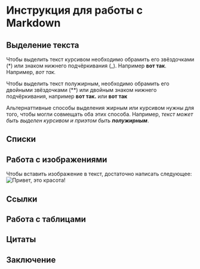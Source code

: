 # Инструкция для работы с Markdown

## Выделение текста


Чтобы выделить текст курсивом необходимо обрамить его звёздочками (*) или знаком нижнего подчёркивания (_). Например __вот так__. Например, *вот так.*

Чтобы выделить текст полужирным, необходимо обрамить его двойными звёздочками (**) или двойным знаком нижнего подчёркивания, например **вот так.** или __вот так__

Альтернаттивные способы выделения жирным или курсивом нужны для того, чтобы могли совмещать оба этих способа. Например, _текст может быть выделен курсивом и приэтом быть **полужирным**_.

## Списки

## Работа с изображениями

Чтобы вставить изображение в текст, достаточно написать следующее:
![Привет, это красота!](good.png)

## Ссылки

## Работа с таблицами

## Цитаты

## Заключение